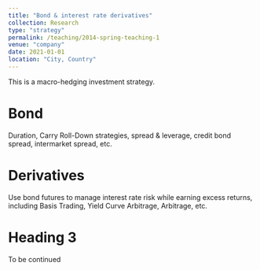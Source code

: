 ```yaml
---
title: "Bond & interest rate derivatives"
collection: Research
type: "strategy"
permalink: /teaching/2014-spring-teaching-1
venue: "company"
date: 2021-01-01
location: "City, Country"
---
```


This is a macro-hedging investment strategy.

Bond
======
Duration, Carry Roll-Down strategies, spread & leverage, credit bond spread, intermarket spread, etc.

Derivatives
======
Use bond futures to manage interest rate risk while earning excess returns, including Basis Trading, Yield Curve Arbitrage, Arbitrage, etc.

Heading 3
======
To be continued
